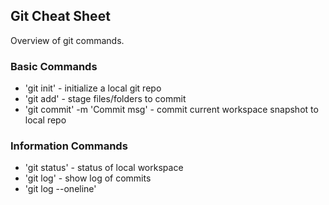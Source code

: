 ## Git Cheat Sheet

Overview of git commands.

### Basic Commands
* 'git init' - initialize a local git repo
* 'git add' - stage files/folders to commit
* 'git commit' -m 'Commit msg' - commit current workspace snapshot to local repo

### Information Commands
* 'git status' - status of local workspace
* 'git log' - show log of commits
* 'git log --oneline'
